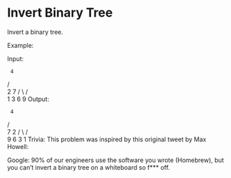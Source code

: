 ﻿# Invert Binary Tree

Invert a binary tree.

Example:

Input:

     4
   /   \
  2     7
 / \   / \
1   3 6   9
Output:

     4
   /   \
  7     2
 / \   / \
9   6 3   1
Trivia:
This problem was inspired by this original tweet by Max Howell:

Google: 90% of our engineers use the software you wrote (Homebrew), but you can’t invert a binary tree on a whiteboard so f*** off.